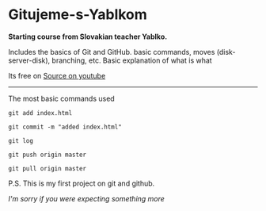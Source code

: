 # Gitujeme-s-Yablkom

**Starting course from Slovakian teacher Yablko.** 

Includes the basics of Git and GitHub. basic commands, moves (disk-server-disk), branching, etc. Basic explanation of what is what 

Its free on [Source on youtube](https://www.youtube.com/watch?v=0v5K4GvK4Gs&ab_channel=ROBWEBsyablkom)

---

The most basic commands used

``` 
git add index.html
```

```
git commit -m "added index.html"
```

```
git log
```

```
git push origin master
```

```
git pull origin master
```


P.S. This is my first project on git and github. 

_I'm sorry if you were expecting something more_